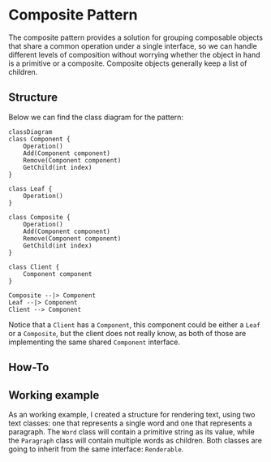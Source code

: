 # Composite Pattern

The composite pattern provides a solution for grouping composable objects that share a common operation under a single interface, so we can handle different levels of composition without worrying whether the object in hand is a primitive or a composite. Composite objects generally keep a list of children.

## Structure

Below we can find the class diagram for the pattern:

```mermaid
classDiagram
class Component {
    Operation()
    Add(Component component)
    Remove(Component component)
    GetChild(int index)
}

class Leaf {
    Operation()
}

class Composite {
    Operation()
    Add(Component component)
    Remove(Component component)
    GetChild(int index)
}

class Client {
    Component component
}

Composite --|> Component
Leaf --|> Component
Client --> Component
```

Notice that a `Client` has a `Component`, this component could be either a `Leaf` or a `Composite`, but the client does not really know, as both of those are implementing the same shared `Component` interface.

## How-To

## Working example

As an working example, I created a structure for rendering text, using two text classes: one that represents a single word and one that represents a paragraph. The `Word` class will contain a primitive string as its value, while the `Paragraph` class will contain multiple words as children. Both classes are going to inherit from the same interface: `Renderable`.
